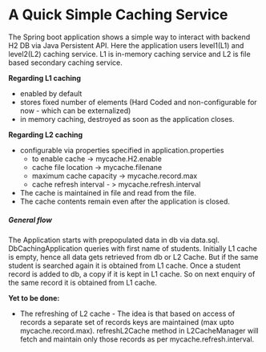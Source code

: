 # A Quick Simple Caching Service

The Spring boot application shows a simple way to interact with backend H2 DB via Java Persistent API. Here the application users level1(L1) and level2(L2) caching service. L1 is in-memory caching service and L2 is file based secondary caching service. 

**Regarding L1 caching**
- enabled by default
- stores fixed number of elements (Hard Coded and non-configurable for now - which can be externalized)
- in memory caching, destroyed as soon as the application closes.

**Regarding L2 caching**
* configurable via properties specified in application.properties
    * to enable cache -> mycache.H2.enable
    * cache file location -> mycache.filenane
    *  maximum cache capacity -> mycache.record.max
    * cache refresh interval - > mycache.refresh.interval
* The cache is maintained in file and read from the file.
* The cache contents remain even after the application is closed.

##### General flow
The Application starts with prepopulated data in db via data.sql. DbCachingApplication queries with first name of students. Initially L1 cache is empty, hence all data gets retrieved from db or L2 Cache. But if the same student is searched again it is obtained from L1 cache. Once a student record is added to db, a copy if it is kept in L1 cache. So on next enquiry of the  same record it is obtained from
L1 cache.

**Yet to be done:**
* The refreshing of L2 cache - The idea is that based on access of records a separate set of records keys are maintained (max upto mycache.record.max). refreshL2Cache method in L2CacheManager will fetch and maintain only those records as per mycache.refresh.interval.  

